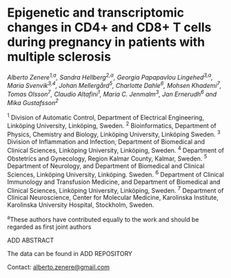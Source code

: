 
 # Epigenetic and transcriptomic changes in CD4+ and CD8+ T cells during pregnancy in patients with multiple sclerosis
*Alberto Zenere<sup>1,a</sup>, Sandra Hellberg<sup>2,a</sup>, Georgia Papapavlou Lingehed<sup>3,a</sup>, Maria Svenvik<sup>3,4</sup>, Johan Mellergård<sup>5</sup>, Charlotte Dahle<sup>6</sup>, Mohsen Khademi<sup>7</sup>, Tomas Olsson<sup>7</sup>, Claudio Altafini<sup>1</sup>, Maria C. Jenmalm<sup>3</sup>, Jan Ernerudh<sup>6</sup> and Mika Gustafsson<sup>2</sup>*

<sup>1</sup> Division of Automatic Control, Department of Electrical Engineering, Linköping University, Linköping, Sweden.
<sup>2</sup> Bioinformatics, Department of Physics, Chemistry and Biology, Linköping University, Linköping Sweden.
<sup>3</sup> Division of Inflammation and Infection, Department of Biomedical and Clinical Sciences, Linköping University, Linköping, Sweden. 
<sup>4</sup> Department of Obstetrics and Gynecology, Region Kalmar County, Kalmar, Sweden.
<sup>5</sup> Department of Neurology, and Department of Biomedical and Clinical Sciences, Linköping University, Linköping. Sweden.
<sup>6</sup> Department of Clinical Immunology and Transfusion Medicine, and Department of Biomedical and Clinical Sciences, Linköping University, Linköping, Sweden. 
<sup>7</sup> Department of Clinical Neuroscience, Center for Molecular Medicine, Karolinska Institute, Karolinska University Hospital, Stockholm, Sweden. 

<sup>a</sup>These authors have contributed equally to the work and should be regarded as first joint authors



ADD ABSTRACT

The data can be found in ADD REPOSITORY

Contact: alberto.zenere@gmail.com








